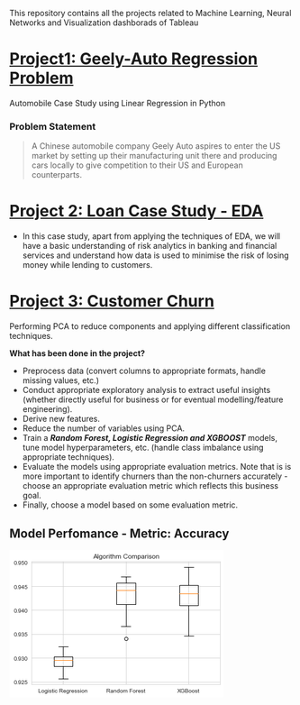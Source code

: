 This repository contains all the projects related to Machine Learning, Neural Networks and Visualization dashborads of Tableau


# [Project1: Geely-Auto Regression Problem](https://github.com/Shreyas-05/Geely-Auto-Regression)
Automobile Case Study using Linear Regression in Python

### Problem Statement
> A Chinese automobile company Geely Auto aspires to enter the US market by setting up their manufacturing unit there and producing cars locally to give competition to their US and European counterparts.

# [Project 2: Loan Case Study - EDA](https://github.com/Shreyas-05/EDA)

* In this case study, apart from applying the techniques of EDA, we will have a basic understanding of risk analytics in banking and financial services and understand how data is used to minimise the risk of losing money while lending to customers.

# [Project 3: Customer Churn](https://github.com/Shreyas-05/Customer-Churn)
Performing PCA to reduce components and applying different classification techniques.

**What has been done in the project?**
* Preprocess data (convert columns to appropriate formats, handle missing values, etc.)
* Conduct appropriate exploratory analysis to extract useful insights (whether directly useful for business or for eventual modelling/feature engineering).
* Derive new features.
* Reduce the number of variables using PCA.
* Train a ***Random Forest, Logistic Regression and XGBOOST*** models, tune model hyperparameters, etc. (handle class imbalance using appropriate techniques).
* Evaluate the models using appropriate evaluation metrics. Note that is is more important to identify churners than the non-churners accurately - choose an appropriate evaluation metric which reflects this business goal.
* Finally, choose a model based on some evaluation metric.

## Model Perfomance - Metric: Accuracy
![](https://github.com/Shreyas-05/Customer-Churn/blob/main/images/download.png)
